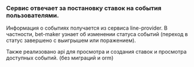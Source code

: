 ### Сервис отвечает за постановку ставок на события пользователями.


Информация о событиях получается из сервиса line-provider.
В частности, bet-maker узнает об изменении статуса событий (переход в
статус завершено с выигрышем или поражением).

Также реализовано api для просмотра и создания ставок и просмотра доступных событий. (без миграций и orm)
